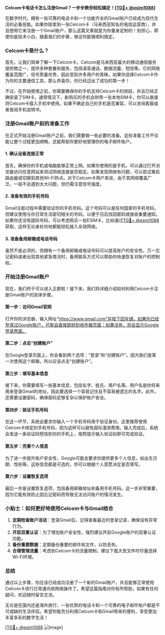 **Celcom卡电话卡怎么注册Gmail？一步步教你轻松搞定！[[TG💪+ @esim1088](https://t.me/s/esim1088)]**

在数字时代，拥有一张可靠的电话卡和一个功能齐全的Gmail账户已经成为现代生活的必备技能。如果你刚拿到一张Celcom卡（马来西亚知名的电信运营商），并且想用它来注册一个Gmail账户，那么这篇文章就是为你量身定制的！别担心，即使你是技术小白，跟着我们的步骤，保证你能够顺利搞定。

### Celcom卡是什么？

首先，让我们简单了解一下Celcom卡。Celcom是马来西亚最大的移动通信服务提供商之一，提供多种套餐和服务，包括语音通话、数据流量、短信等。它的网络覆盖范围广，信号质量优秀，因此受到许多用户的青睐。如果你选择Celcom卡作为你的主要通信工具，那么恭喜你，你已经迈出了成功的第一步！

不过，在开始使用之前，你需要确保你的手机支持Celcom卡的频段，并且已经正确安装了SIM卡。通常情况下，新购买的手机会附带一张本地SIM卡，你可以直接将Celcom卡插入手机中使用。如果不确定自己的手机是否兼容，可以咨询客服或者查阅手机说明书。

### 注册Gmail账户前的准备工作

在正式开始注册Gmail账户之前，我们需要做一些必要的准备。这些准备工作不仅能让整个过程更加顺畅，还能帮助你更好地管理你的电子邮件账户。

#### 1. 确认设备连接正常

首先，确保你的手机或电脑能够正常上网。如果你使用的是手机，可以通过打开浏览器访问任意网站来测试网络连接是否稳定。如果发现网络有问题，可以尝试重启路由器或切换到其他Wi-Fi热点。对于Celcom卡用户来说，由于其网络覆盖广泛，一般不会遇到太大问题，但仍需注意信号强度。

#### 2. 准备有效的手机号码

Gmail注册过程中需要验证你的手机号码。这个号码可以是任何国家的手机号码，但建议使用与你日常生活密切相关的号码，以便于日后找回密码或接收重要通知。如果你还没有国际号码，可以考虑购买一张ESIM卡，比如通过[TG💪+ @esim1088](https://t.me/s/esim1088)获取，这样无论身处何地都能轻松接入全球网络。

#### 3. 准备备用邮箱或电话号码

虽然不是必须的，但拥有一个备用邮箱或电话号码可以提高账户的安全性。万一忘记密码或者出现其他紧急情况时，备用联系方式可以帮助你快速恢复对账户的控制权。

### 开始注册Gmail账户

现在，我们终于可以进入正题啦！接下来，我们将详细介绍如何利用Celcom卡注册Gmail账户的具体步骤。

#### 第一步：访问Gmail官网

打开你的浏览器，输入网址“https://www.gmail.com”并按下回车键。如果你已经登录过Google账户，可能会直接跳转到收件箱页面；如果没有，则会显示Google登录界面。

#### 第二步：点击“创建账户”

在Google登录页面上，你会看到两个选项：“登录”和“创建账户”。因为我们是第一次使用这个邮箱，所以应该点击“创建账户”。

#### 第三步：填写基本信息

接下来，你需要填写一些基本信息，包括名字、姓氏、用户名等。用户名是你将来用来登录Gmail的地址，因此要选择一个容易记住且不容易被遗忘的名字。此外，还需要设置密码，确保密码足够复杂以保护账户安全。

#### 第四步：验证手机号码

在这一环节，系统会要求你输入一个手机号码用于验证身份。这里推荐使用Celcom卡绑定的手机号码，因为这样可以避免国际漫游费用。输入完成后，系统会发送一条验证码短信到你的手机上，按照提示输入验证码即可完成验证。

#### 第五步：完善个人信息

为了进一步提升账户安全性，Google可能会要求你提供更多个人信息，如出生日期、性别等。这些信息都是可选的，你可以根据个人意愿决定是否填写。

#### 第六步：设置恢复选项

最后一步是设置恢复选项，包括备用邮箱地址和备用手机号码。这一步非常重要，因为它能有效防止因忘记密码而导致无法访问账户的情况发生。

### 小贴士：如何更好地使用Celcom卡与Gmail结合

1. **定期检查账户活动**：登录Gmail后，记得查看最近的登录记录，确保没有异常行为。
2. **开启双重认证**：为了增加账户安全性，强烈建议开启Google账户的双重认证功能。
3. **备份重要数据**：定期备份重要的邮件和文件，以防丢失。
4. **合理管理流量**：考虑到Celcom卡的流量限制，建议下载大型文件时尽量选择Wi-Fi环境。

### 总结

通过以上步骤，你应该已经成功注册了一个新的Gmail账户，并且能够正常使用Celcom卡进行日常通讯和网络操作了。希望这篇指南对你有所帮助，如果有任何疑问，欢迎随时留言交流。

无论是在国内还是海外旅行，一张优质的电话卡和一个可靠的电子邮件账户都是不可或缺的生活伴侣。希望你能充分利用Celcom卡和Gmail带来的便利，享受更加丰富多彩的数字生活！

[[TG💪+ @esim1088](https://t.me/s/esim1088) ![Image](https://i.postimg.cc/4NQfJmqS/Snipaste-2025-05-13-00-14-12.png)]